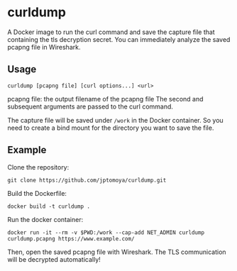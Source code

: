 # curldump
A Docker image to run the curl command and save the capture file that containing the tls decryption secret.
You can immediately analyze the saved pcapng file in Wireshark.

## Usage
```console
curldump [pcapng file] [curl options...] <url>
```

pcapng file: the output filename of the pcapng file
The second and subsequent arguments are passed to the curl command.

The capture file will be saved under `/work` in the Docker container. So you need to create a bind mount for the directory you want to save the file.

## Example
Clone the repository:

    git clone https://github.com/jptomoya/curldump.git

Build the Dockerfile:

    docker build -t curldump .

Run the docker container:

    docker run -it --rm -v $PWD:/work --cap-add NET_ADMIN curldump curldump.pcapng https://www.example.com/

Then, open the saved pcapng file with Wireshark. The TLS communication will be decrypted automatically!